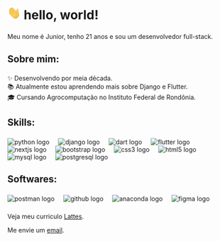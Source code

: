 # <img src="https://raw.githubusercontent.com/ABSphreak/ABSphreak/master/gifs/Hi.gif" width="30px" height="30px"> hello, world!
###

<p align="left">Meu nome é Junior, tenho 21 anos e sou um desenvolvedor full-stack.</p>

###

<h2 align="left">Sobre mim:</h2>

###

<p align="left">✨ Desenvolvendo por meia década. <br>📚 Atualmente estou aprendendo mais sobre Django e Flutter.<br>🎓 Cursando Agrocomputação no Instituto Federal de Rondônia.</p>

###

<h2 align="left">Skills:</h2>

###

<div align="left">
  <img src="https://cdn.jsdelivr.net/gh/devicons/devicon@latest/icons/python/python-plain.svg" height="40" alt="python logo"  />
  <img width="12" />
  <img src="https://cdn.jsdelivr.net/gh/devicons/devicon@latest/icons/django/django-plain.svg" height="40" alt="django logo"  />
  <img width="12" />
  <img src="https://cdn.jsdelivr.net/gh/devicons/devicon@latest/icons/dart/dart-plain.svg" height="40" alt="dart logo"  />
  <img width="12" />
  <img src="https://cdn.jsdelivr.net/gh/devicons/devicon@latest/icons/flutter/flutter-plain.svg" height="40" alt="flutter logo"  />
  <img width="12" />
  <img src="https://cdn.jsdelivr.net/gh/devicons/devicon@latest/icons/arduino/arduino-original.svg" height="40" alt="nextjs logo"  />
  <img width="12" />
  <img src="https://cdn.jsdelivr.net/gh/devicons/devicon@latest/icons/bootstrap/bootstrap-original.svg" height="40" alt="bootstrap logo"  />
  <img width="12" />
  <img src="https://cdn.jsdelivr.net/gh/devicons/devicon@latest/icons/css3/css3-plain.svg" height="40" alt="css3 logo"  />
  <img width="12" />
  <img src="https://cdn.jsdelivr.net/gh/devicons/devicon@latest/icons/html5/html5-plain.svg" height="40" alt="html5 logo"  />
  <img width="12" />
  <img src="https://cdn.jsdelivr.net/gh/devicons/devicon@latest/icons/mysql/mysql-original.svg" height="40" alt="mysql logo"  />
  <img width="12" />
  <img src="https://cdn.jsdelivr.net/gh/devicons/devicon@latest/icons/postgresql/postgresql-plain.svg" height="40" alt="postgresql logo"  />
  <img width="12" />

</div>

###

<h2 align="left">Softwares:</h2>

###

<div align="left">
  <img src="https://cdn.jsdelivr.net/gh/devicons/devicon@latest/icons/postman/postman-original.svg" height="40" alt="postman logo"  />
  <img width="12" />
  <img src="https://cdn.jsdelivr.net/gh/devicons/devicon@latest/icons/github/github-original.svg" height="40" alt="github logo"  />
  <img width="12" />
  <img src="https://cdn.jsdelivr.net/gh/devicons/devicon@latest/icons/anaconda/anaconda-original.svg" height="40" alt="anaconda logo"  />
  <img width="12" />
  <img src="https://cdn.jsdelivr.net/gh/devicons/devicon@latest/icons/figma/figma-original.svg" height="40" alt="figma logo"  />
  <img width="12" />

</div>

###

Veja meu curriculo [Lattes](http://lattes.cnpq.br/9443878372595455).

Me envie um [email](mailto:juniorsmgks@gmail.com).
